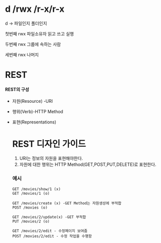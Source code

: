 # d /rwx /r-x/r-x

d -> 파일인지 폴더인지

첫번째 rwx 파일소유자 읽고 쓰고 실행

두번째 rwx 그룹에 속하는 사람

세번째 rwx 나머지

# REST

#### REST의 구성

- 자원(Resource) -URI

- 행위(Verb)-HTTP  Method

- 표현(Representations)

  # REST 디자인 가이드

  1. URI는 정보의 자원을 표현해야한다.
  2. 자원에 대한 행위는 HTTP Method(GET,POST,PUT,DELETE)로 표현한다.

  ### 예시

  ```html
  GET /movies/show/1 (x)
  GET /movies/1 (o)
  ```

  ``` 
  GET /movies/create (x) -GET Method는 자원생성에 부적합
  POST /movies (o)
  ```

  ```
  GET /movies/2/update(x) -GET 부적합
  PUT /movies/2 (o)
  ```

  ```
  GET /movies/2/edit - 수정페이지 보여줌
  POST /movies/2/edit - 수정 작업을 수행함
  ```
